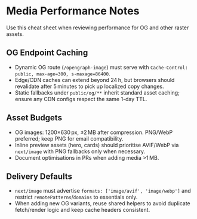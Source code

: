 # Media Performance Notes

Use this cheat sheet when reviewing performance for OG and other raster assets.

## OG Endpoint Caching
- Dynamic OG route (`/opengraph-image`) must serve with `Cache-Control: public, max-age=300, s-maxage=86400`.
- Edge/CDN caches can extend beyond 24 h, but browsers should revalidate after 5 minutes to pick up localized copy changes.
- Static fallbacks under `public/og/**` inherit standard asset caching; ensure any CDN configs respect the same 1-day TTL.

## Asset Budgets
- OG images: 1200×630 px, ≤2 MB after compression. PNG/WebP preferred; keep PNG for email compatibility.
- Inline preview assets (hero, cards) should prioritise AVIF/WebP via `next/image` with PNG fallbacks only when necessary.
- Document optimisations in PRs when adding media >1 MB.

## Delivery Defaults
- `next/image` must advertise `formats: ['image/avif', 'image/webp']` and restrict `remotePatterns`/`domains` to essentials only.
- When adding new OG variants, reuse shared helpers to avoid duplicate fetch/render logic and keep cache headers consistent.
